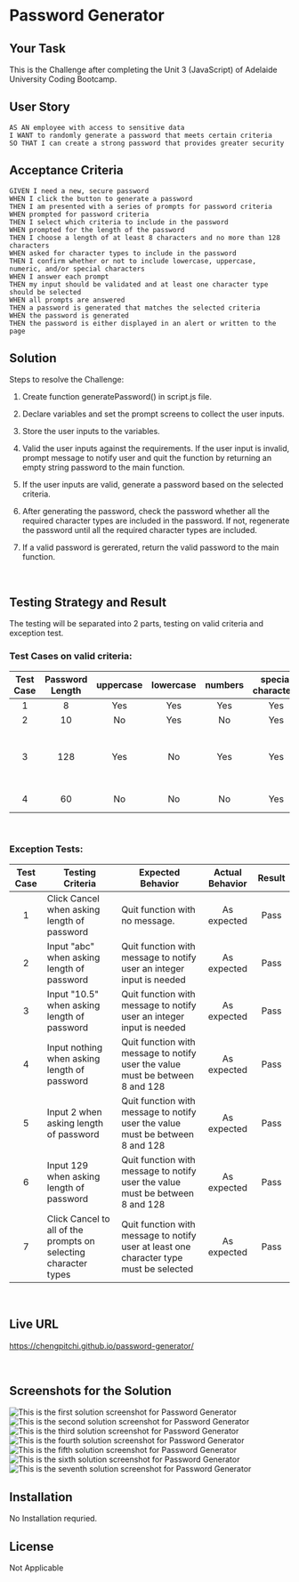 # Password Generator

## Your Task

This is the Challenge after completing the Unit 3 (JavaScript) of Adelaide University Coding Bootcamp.

## User Story

```
AS AN employee with access to sensitive data
I WANT to randomly generate a password that meets certain criteria
SO THAT I can create a strong password that provides greater security
```

## Acceptance Criteria

```
GIVEN I need a new, secure password
WHEN I click the button to generate a password
THEN I am presented with a series of prompts for password criteria
WHEN prompted for password criteria
THEN I select which criteria to include in the password
WHEN prompted for the length of the password
THEN I choose a length of at least 8 characters and no more than 128 characters
WHEN asked for character types to include in the password
THEN I confirm whether or not to include lowercase, uppercase, numeric, and/or special characters
WHEN I answer each prompt
THEN my input should be validated and at least one character type should be selected
WHEN all prompts are answered
THEN a password is generated that matches the selected criteria
WHEN the password is generated
THEN the password is either displayed in an alert or written to the page
```

## Solution

Steps to resolve the Challenge:

1. Create function generatePassword() in script.js file.  

2. Declare variables and set the prompt screens to collect the user inputs. 

3. Store the user inputs to the variables. 

4. Valid the user inputs against the requirements.  If the user input is invalid, prompt message to notify user and quit the function by returning an empty string password to the main function.  

5. If the user inputs are valid, generate a password based on the selected criteria. 

6. After generating the password, check the password whether all the required character types are included in the password.  If not, regenerate the password until all the required character types are included. 

7. If a valid password is gererated, return the valid password to the main function. 

<br>

## Testing Strategy and Result

The testing will be separated into 2 parts, testing on valid criteria and exception test. 

### Test Cases on valid criteria: 

| Test Case | Password Length | uppercase | lowercase | numbers | special characters |                                                           Password Generated                                                           | Result |
|:---------:|:---------------:|:---------:|:---------:|:-------:|:------------------:|:--------------------------------------------------------------------------------------------------------------------------------------:|:------:|
|     1     |        8        |    Yes    |    Yes    |   Yes   |         Yes        |                                                                d.9[}A!U                                                                |  Pass  |
|     2     |        10       |     No    |    Yes    |    No   |         Yes        |                                                               [\|k..o<+j,                                                              |  Pass  |
|     3     |       128       |    Yes    |     No    |   Yes   |         Yes        | J[Q.HR\`#,W&:U}\`LBL"%N!U0J?'+-. 5A*0?<15L:^@)SA\`[7P7GAP>:N&. \`Z(>\|U0:>PZ}}G+%?7-O=W0J%,"<Z \|;-T{Z?GXL@U(Y25]K%'QAY (_:DX3~~;*B$7-[!OB |  Pass  |
|     4     |        60       |     No    |     No    |    No   |         Yes        |                                     ,<~}.,(;{.<!\`{^,[>_^-*\`$,}^)}!&. )#__`.&==[;>#.%%:^#>\|)?_(^(^                                     |  Pass  |

<br>

### Exception Tests: 

| Test Case | Testing Criteria                                                 | Expected Behavior                                                                         | Actual Behavior | Result |
|:---------:|------------------------------------------------------------------|-----------------------------------------------------------------------------------------|:-------------:|:------:|
|     1     | Click Cancel when asking length of password                      | Quit function with no message.                                                          |  As expected  |  Pass  |
|     2     | Input "abc" when asking length of password                       | Quit function with message to notify user an integer input is needed                    |  As expected  |  Pass  |
|     3     | Input "10.5" when asking length of password                      | Quit function with message to notify user an integer input is needed                    |  As expected  |  Pass  |
|     4     | Input nothing when asking length of password                     | Quit function with message to notify user the value must be between 8 and 128           |  As expected  |  Pass  |
|     5     | Input 2 when asking length of password                           | Quit function with message to notify  user the value must be between 8 and 128          |  As expected  |  Pass  |
|     6     | Input 129 when asking length of password                         | Quit function with message to notify user the value must be between 8 and 128           |  As expected  |  Pass  |
|     7     | Click Cancel to all of the prompts on  selecting character types | Quit function with message to notify  user at least one character type must be selected |  As expected  |  Pass  |

<br>

## Live URL 

https://chengpitchi.github.io/password-generator/

<br>

## Screenshots for the Solution

![This is the first solution screenshot for Password Generator](./Assets/images/password-generator-screen1.png)
<br>
![This is the second solution screenshot for Password Generator](./Assets/images/password-generator-screen2.png)
<br>
![This is the third solution screenshot for Password Generator](./Assets/images/password-generator-screen3.png)
<br>
![This is the fourth solution screenshot for Password Generator](./Assets/images/password-generator-screen4.png)
<br>
![This is the fifth solution screenshot for Password Generator](./Assets/images/password-generator-screen5.png)
<br>
![This is the sixth solution screenshot for Password Generator](./Assets/images/password-generator-screen6.png)
<br>
![This is the seventh solution screenshot for Password Generator](./Assets/images/password-generator-screen7.png)
<br>

## Installation

No Installation requried.

## License 

Not Applicable
